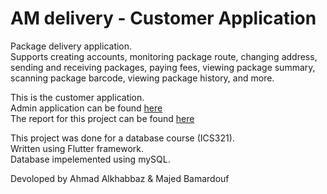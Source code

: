 # AM delivery - Customer Application

Package delivery application.  
Supports creating accounts, monitoring package route, changing address, sending and receiving packages, paying fees, viewing package summary, scanning package barcode, viewing package history, and more.

This is the customer application.  
Admin application can be found [here](https://github.com/LoL-Troll/AM_Delivery_ADMIN)  
The report for this project can be found [here](https://drive.google.com/file/d/1rXjcCzdZAjpLD3AFnaSbMIFxf4v12yF0/view?usp=sharing)  


This project was done for a database course (ICS321).  
Written using Flutter framework.  
Database impelemented using mySQL.  

Devoloped by Ahmad Alkhabbaz & Majed Bamardouf
